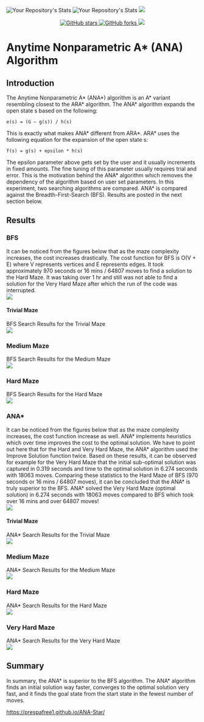 ![Your Repository's Stats](https://github-readme-stats.vercel.app/api?username=prespafree1&show_icons=true)
![Your Repository's Stats](https://github-readme-stats.vercel.app/api/top-langs/?username=prespafree1&theme=blue-green)
![](https://komarev.com/ghpvc/?username=prespafree1)

<p align="center">
  <a href="https://github.com/prespafree1/ANA-Star">
    <img alt="GitHub stars" src="https://img.shields.io/github/stars/prespafree1/ANA-Star.svg">
  </a>
  <a href="https://github.com/prespafree1/ANA-Star">
    <img alt="GitHub forks" src="https://img.shields.io/github/forks/prespafree1/ANA-Star.svg">
  </a>
    <a href="https://github.com/prespafree1/ANA-Star/graphs/contributors" alt="Contributors">
        <img src="https://img.shields.io/github/contributors/prespafree1/ANA-Star" /></a>
</p>

# Anytime Nonparametric A* (ANA) Algorithm
## Introduction
The Anytime Nonparametric A* (ANA*) algorithm is an A* variant resembling closest to the ARA* algorithm. The ANA* algorithm expands the open state s based on the following: <br>
<p align="center">

    e(s) = (G – g(s)) / h(s)

</p>
This is exactly what makes ANA* different from ARA*. ARA* uses the following equation for the expansion of the open state s: <br>
<p align="center">

    f(s) = g(s) + epsilon * h(s)

</p>

The epsilon parameter above gets set by the user and it usually increments in fixed amounts. The fine tuning of this parameter usually requires trial and error. This is the motivation behind the ANA* algorithm which removes the dependency of the algorithm based on user set parameters. In this experiment, two searching algorithms are compared. ANA* is compared against the Breadth-First-Search (BFS). Results are posted in the next section below.<br>

## Results
### BFS

It can be noticed from the figures below that as the maze complexity increases, the cost increases drastically. The cost function for BFS is O(V + E) where V represents vertices and E represents edges. It took approximately 970 seconds or 16 mins / 64807 moves to find a solution to the Hard Maze. It was taking over 1 hr and still was not able to find a solution for the Very Hard Maze after which the run of the code was interrupted. <br>
![](images/bfs1.png) <br>

#### Trivial Maze
BFS Search Results for the Trivial Maze <br>
![](images/BFS_Trivial.png) <br>

### Medium Maze
BFS Search Results for the Medium Maze <br>
![](images/BFS_Medium.png) <br>

### Hard Maze
BFS Search Results for the Hard Maze <br>
![](images/BFS_Hard.png) <br>

### ANA*

It can be noticed from the figures below that as the maze complexity increases, the cost function increase as well. ANA* implements heuristics which over time improves the cost to the optimal solution. We have to point out here that for the Hard and Very Hard Maze, the ANA* algorithm used the Improve Solution function twice. Based on these results, it can be observed for example for the Very Hard Maze that the initial sub-optimal solution was captured in 0.319 seconds and time to the optimal solution in 6.274 seconds with 18063 moves. Comparing these statistics to the Hard Maze of BFS (970 seconds or 16 mins / 64807 moves), it can be concluded that the ANA* is truly superior to the BFS. ANA* solved the Very Hard Maze (optimal solution) in 6.274 seconds with 18063 moves compared to BFS which took over 16 mins and over 64807 moves! <br>
![](images/ana1.png) <br>

#### Trivial Maze
ANA* Search Results for the Trivial Maze <br>
![](images/ANAStar_trivial.png) <br>

### Medium Maze
ANA* Search Results for the Medium Maze <br>
![](images/ANAStar_Medium.png) <br>

### Hard Maze
ANA* Search Results for the Hard Maze <br>
![](images/ANAStar_Hard.png) <br>

### Very Hard Maze
ANA* Search Results for the Very Hard Maze <br>
![](images/ANAStar_Very_Hard.png) <br>

## Summary
In summary, the ANA* is superior to the BFS algorithm. The ANA* algorithm finds an initial solution way faster, converges to the optimal solution very fast, and it finds the goal state from the start state in the fewest number of moves. <br>

https://prespafree1.github.io/ANA-Star/
